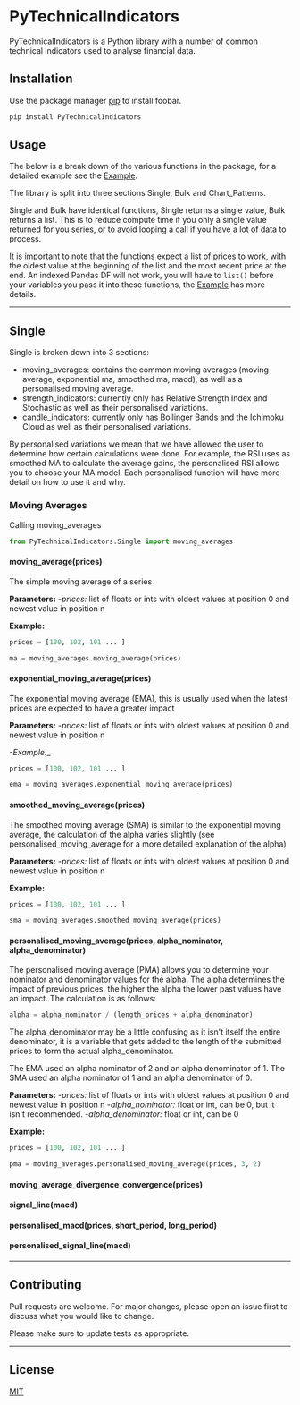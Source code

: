 # PyTechnicalIndicators

PyTechnicalIndicators is a Python library with a number of common technical indicators used to analyse financial data.

## Installation

Use the package manager [pip](https://pip.pypa.io/en/stable/) to install foobar.

```bash
pip install PyTechnicalIndicators
```

## Usage

The below is a break down of the various functions in the package, for a detailed example see the [Example]().

The library is split into three sections Single, Bulk and Chart_Patterns.

Single and Bulk have identical functions, Single returns a single value, Bulk returns a list. This is to reduce compute
time if you only a single value returned for you series, or to avoid looping a call if you have a lot of data to process.

It is important to note that the functions expect a list of prices to work, with the oldest value at the beginning of the
 list and the most recent price at the end. An indexed Pandas DF will not work, you will have to `list()` before your variables
 you pass it into these functions, the [Example]() has more details.

---

## Single

Single is broken down into 3 sections:

- moving_averages: contains the common moving averages (moving average, exponential ma, smoothed ma, macd),
        as well as a personalised moving average.
- strength_indicators: currently only has Relative Strength Index and Stochastic as well as their personalised variations.
- candle_indicators: currently only has Bollinger Bands and the Ichimoku Cloud as well as their personalised variations.

By personalised variations we mean that we have allowed the user to determine how certain calculations were done.
For example, the RSI uses as smoothed MA to calculate the average gains, the personalised RSI allows you to choose your
MA model. Each personalised function will have more detail on how to use it and why.

### Moving Averages

Calling moving_averages

```python
from PyTechnicalIndicators.Single import moving_averages
```

#### moving_average(prices)

The simple moving average of a series

__Parameters:__
-_prices:_ list of floats or ints with oldest values at position 0 and newest value in position n

__Example:__
```python
prices = [100, 102, 101 ... ]

ma = moving_averages.moving_average(prices)
```

#### exponential_moving_average(prices)

The exponential moving average (EMA), this is usually used when the latest prices are expected to have a greater impact

__Parameters:__
-_prices:_ list of floats or ints with oldest values at position 0 and newest value in position n

_-Example:__
```python
prices = [100, 102, 101 ... ]

ema = moving_averages.exponential_moving_average(prices)
```

#### smoothed_moving_average(prices)

The smoothed moving average (SMA) is similar to the exponential moving average, the calculation of the alpha varies
 slightly (see personalised_moving_average for a more detailed explanation of the alpha)

__Parameters:__
-_prices:_ list of floats or ints with oldest values at position 0 and newest value in position n

__Example:__
```python
prices = [100, 102, 101 ... ]

sma = moving_averages.smoothed_moving_average(prices)
```

#### personalised_moving_average(prices, alpha_nominator, alpha_denominator)

The personalised moving average (PMA) allows you to determine your nominator and denominator values for the alpha.
The alpha determines the impact of previous prices, the higher the alpha the lower past values have an impact. The
calculation is as follows:

```python
alpha = alpha_nominator / (length_prices + alpha_denominator)
```
The alpha_denominator may be a little confusing as it isn't itself the entire denominator, it is a variable that gets
added to the length of the submitted prices to form the actual alpha_denominator.

The EMA used an alpha nominator of 2 and an alpha denominator of 1.
The SMA used an alpha nominator of 1 and an alpha denominator of 0.

__Parameters:__
-_prices:_ list of floats or ints with oldest values at position 0 and newest value in position n
-_alpha_nominator:_ float or int, can be 0, but it isn't recommended.
-_alpha_denominator:_ float or int, can be 0

__Example:__
```python
prices = [100, 102, 101 ... ]

pma = moving_averages.personalised_moving_average(prices, 3, 2)
```

#### moving_average_divergence_convergence(prices)



#### **signal_line(macd)**

#### **personalised_macd(prices, short_period, long_period)**

#### **personalised_signal_line(macd)**
---

## Contributing
Pull requests are welcome. For major changes, please open an issue first to discuss what you would like to change.

Please make sure to update tests as appropriate.

---

## License
[MIT](https://choosealicense.com/licenses/mit/)
